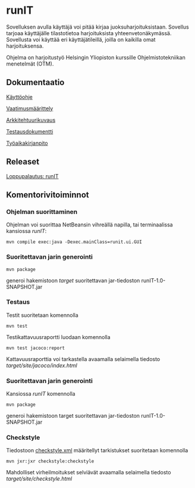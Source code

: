 # runIT

Sovelluksen avulla käyttäjä voi pitää kirjaa juoksuharjoituksistaan. Sovellus tarjoaa käyttäjälle tilastotietoa harjoituksista yhteenvetonäkymässä. Sovellusta voi käyttää eri käyttäjätileillä, joilla on kaikilla omat harjoituksensa.

Ohjelma on harjoitustyö Helsingin Yliopiston kurssille Ohjelmistotekniikan menetelmät (OTM).

## Dokumentaatio

[Käyttöohje](https://github.com/hajame/otm-harjoitustyo/blob/master/dokumentaatio/kayttoohje.md)

[Vaatimusmäärittely](https://github.com/hajame/otm-harjoitustyo/blob/master/dokumentaatio/vaatimusmaarittely.md)

[Arkkitehtuurikuvaus](https://github.com/hajame/otm-harjoitustyo/blob/master/dokumentaatio/arkkitehtuuri.md)

[Testausdokumentti](https://github.com/hajame/otm-harjoitustyo/blob/master/dokumentaatio/testaus.md)

[Työaikakirjanpito](https://github.com/hajame/otm-harjoitustyo/blob/master/dokumentaatio/tuntikirjanpito.md)



## Releaset 
[Loppupalautus: runIT](https://github.com/hajame/otm-harjoitustyo/releases/tag/1.0)

## Komentorivitoiminnot

### Ohjelman suorittaminen

Ohjelman voi suorittaa NetBeansin vihreällä napilla, tai terminaalissa kansiossa _runIT_:

```
mvn compile exec:java -Dexec.mainClass=runit.ui.GUI
```

### Suoritettavan jarin generointi

```
mvn package
```
generoi hakemistoon _target_ suoritettavan jar-tiedoston runIT-1.0-SNAPSHOT.jar

### Testaus

Testit suoritetaan komennolla

```
mvn test
```

Testikattavuusraportti luodaan komennolla

```
mvn test jacoco:report
```

Kattavuusraporttia voi tarkastella avaamalla selaimella tiedosto _target/site/jacoco/index.html_

### Suoritettavan jarin generointi

Kansiossa _runIT_ komennolla 

```
mvn package
```
generoi hakemistoon target suoritettavan jar-tiedoston runIT-1.0-SNAPSHOT.jar

### Checkstyle

Tiedostoon [checkstyle.xml](https://github.com/hajame/otm-harjoitustyo/blob/master/runIT/checkstyle.xml) määritellyt tarkistukset suoritetaan komennolla

```
mvn jxr:jxr checkstyle:checkstyle
```

Mahdolliset virheilmoitukset selviävät avaamalla selaimella tiedosto _target/site/checkstyle.html_
